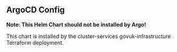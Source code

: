 ## ArgoCD Config

**Note: This Helm Chart should not be installed by Argo!**

This chart is installed by the cluster-services govuk-infrastructure
Terraform deployment.

